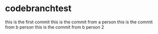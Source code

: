 # codebranchtest
this is the first commit 
this is the commit from a person 
this is the commit from b person
this is the commit from b person 2